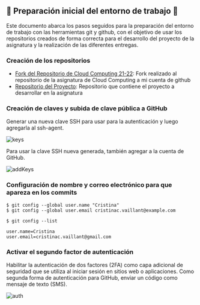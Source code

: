 ## :rocket: Preparación inicial del entorno de trabajo :rocket: 

Este documento abarca los pasos seguidos para la preparación del entorno de trabajo con las herramientas git y github, con el objetivo de usar los repositorios creados de forma correcta para el desarrollo del proyecto de la asignatura y la realización de las diferentes entregas.


### Creación de los repositorios

- [Fork del Repositorio de Cloud Computing 21-22](https://github.com/ccvaillant1992/CC-21-22): Fork realizado al repositorio de la asignatura de Cloud Computing a mi cuenta de github  
- [Repositorio del Proyecto](https://github.com/ccvaillant1992/SearchFood-ForPet): Repositorio que contiene el proyecto a desarrollar en la asignatura  

### Creación de claves y subida de clave pública a GitHub

Generar una nueva clave SSH para usar para la autenticación y luego agregarla al ssh-agent.

![keys](./img/keys.png)

Para usar la clave SSH nueva generada, también agregar a la cuenta de GitHub.

![addKeys](./img/addKeys.png)

### Configuración de nombre y correo electrónico para que apareza en los commits

```
$ git config --global user.name "Cristina"
$ git config --global user.email cristinac.vaillant@example.com

$ git config --list

user.name=Cristina
user.email=cristinac.vaillant@gmail.com

```

### Activar el segundo factor de autenticación

Habilitar la autenticación de dos factores (2FA) como capa adicional de seguridad que se utiliza al iniciar sesión en sitios web o aplicaciones. 
Como segunda forma de autenticación para GitHub, enviar un código como mensaje de texto (SMS). 

![auth](./img/auth.png)